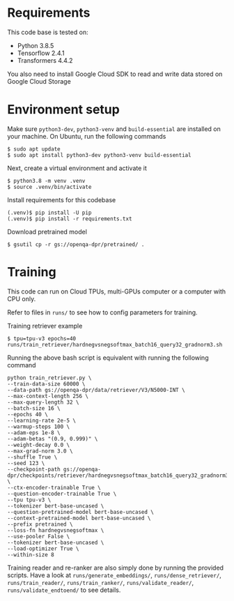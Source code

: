 # Requirements
This code base is tested on:
- Python 3.8.5
- Tensorflow 2.4.1
- Transformers 4.4.2

You also need to install Google Cloud SDK to read and write data stored on Google Cloud Storage

# Environment setup
Make sure `python3-dev`, `python3-venv` and `build-essential` are installed on your machine. On Ubuntu, run the following commands
```shell
$ sudo apt update
$ sudo apt install python3-dev python3-venv build-essential
```

Next, create a virtual environment and activate it
```shell
$ python3.8 -m venv .venv
$ source .venv/bin/activate
```

Install requirements for this codebase
```shell
(.venv)$ pip install -U pip
(.venv)$ pip install -r requirements.txt 
```

Download pretrained model
```shell
$ gsutil cp -r gs://openqa-dpr/pretrained/ .
```

# Training
This code can run on Cloud TPUs, multi-GPUs computer or a computer with CPU only.

Refer to files in `runs/` to see how to config parameters for training.

Training retriever example
```shell
$ tpu=tpu-v3 epochs=40 runs/train_retriever/hardnegvsnegsoftmax_batch16_query32_gradnorm3.sh
```

Running the above bash script is equivalent with running the following command

    python train_retriever.py \
    --train-data-size 60000 \
    --data-path gs://openqa-dpr/data/retriever/V3/N5000-INT \
    --max-context-length 256 \
    --max-query-length 32 \
    --batch-size 16 \
    --epochs 40 \
    --learning-rate 2e-5 \
    --warmup-steps 100 \
    --adam-eps 1e-8 \
    --adam-betas "(0.9, 0.999)" \
    --weight-decay 0.0 \
    --max-grad-norm 3.0 \
    --shuffle True \
    --seed 123 \
    --checkpoint-path gs://openqa-dpr/checkpoints/retriever/hardnegvsnegsoftmax_batch16_query32_gradnorm3 \
    --ctx-encoder-trainable True \
    --question-encoder-trainable True \
    --tpu tpu-v3 \
    --tokenizer bert-base-uncased \
    --question-pretrained-model bert-base-uncased \
    --context-pretrained-model bert-base-uncased \
    --prefix pretrained \
    --loss-fn hardnegvsnegsoftmax \
    --use-pooler False \
    --tokenizer bert-base-uncased \
    --load-optimizer True \
    --within-size 8

Training reader and re-ranker are also simply done by running the provided scripts. Have a look at `runs/generate_embeddings/`, `runs/dense_retriever/`, `runs/train_reader/`, `runs/train_ranker/`, `runs/validate_reader/`, `runs/validate_endtoend/` to see details.